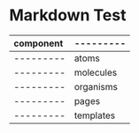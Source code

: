 Markdown Test
=============

|component|---------|
|:--------|:--------|
|---------|atoms|
|---------|molecules|
|---------|organisms|
|---------|pages|
|---------|templates|


